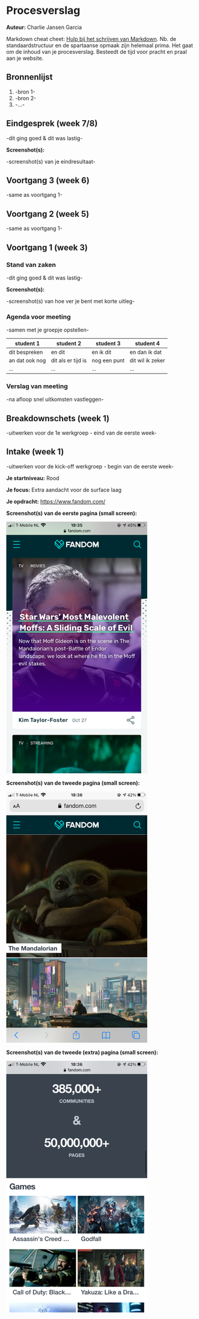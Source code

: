 # Procesverslag
**Auteur:** Charlie Jansen Garcia

Markdown cheat cheet: [Hulp bij het schrijven van Markdown](https://github.com/adam-p/markdown-here/wiki/Markdown-Cheatsheet). Nb. de standaardstructuur en de spartaanse opmaak zijn helemaal prima. Het gaat om de inhoud van je procesverslag. Besteedt de tijd voor pracht en praal aan je website.



## Bronnenlijst
1. -bron 1-
2. -bron 2-
3. -...-



## Eindgesprek (week 7/8)

-dit ging goed & dit was lastig-

**Screenshot(s):**

-screenshot(s) van je eindresultaat-



## Voortgang 3 (week 6)

-same as voortgang 1-



## Voortgang 2 (week 5)

-same as voortgang 1-



## Voortgang 1 (week 3)

### Stand van zaken

-dit ging goed & dit was lastig-

**Screenshot(s):**

-screenshot(s) van hoe ver je bent met korte uitleg-

### Agenda voor meeting

-samen met je groepje opstellen-

| student 1      | student 2          | student 3    | student 4        |
| ---            | ---                | ---          | ---              |
| dit bespreken  | en dit             | en ik dit    | en dan ik dat    |
| an dat ook nog | dit als er tijd is | nog een punt | dit wil ik zeker |
| ...            | ...                | ...          | ...              |

### Verslag van meeting

-na afloop snel uitkomsten vastleggen-



## Breakdownschets (week 1)

-uitwerken voor de 1e werkgroep - eind van de eerste week-



## Intake (week 1)
-uitwerken voor de kick-off werkgroep - begin van de eerste week-

**Je startniveau:** Rood

**Je focus:** Extra aandacht voor de surface laag

**Je opdracht:** https://www.fandom.com/

**Screenshot(s) van de eerste pagina (small screen):**

<img src="images/HomeScreenshot.png" width="375px" alt="De homepagina, waar artikelen (in de vorm van blogposts) en navigatie te vinden zijn.">

**Screenshot(s) van de tweede pagina (small screen):**

<img src="images/ExploreWikiScreenshot1.png" width="375px" alt="Deze pagina geeft meteen een paar voorgestelde resultaten gebaseerd op wat trending is.">

**Screenshot(s) van de tweede (extra) pagina (small screen):**

<img src="images/ExploreWikiScreenshot2.png" width="375px" alt="Een lager gedeelte van de voorgestelde resultaten, maar wel met een hele andere layout.">
